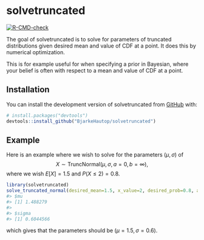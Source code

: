 
<!-- README.md is generated from README.Rmd. Please edit that file -->

# solvetruncated

<!-- badges: start -->

[![R-CMD-check](https://github.com/BjarkeHautop/solvetruncated/actions/workflows/R-CMD-check.yaml/badge.svg)](https://github.com/BjarkeHautop/solvetruncated/actions/workflows/R-CMD-check.yaml)
<!-- badges: end -->

The goal of solvetruncated is to solve for parameters of truncated
distributions given desired mean and value of CDF at a point. It does
this by numerical optimization.

This is for example useful for when specifying a prior in Bayesian,
where your belief is often with respect to a mean and value of CDF at a
point.

## Installation

You can install the development version of solvetruncated from
[GitHub](https://github.com/) with:

``` r
# install.packages("devtools")
devtools::install_github("BjarkeHautop/solvetruncated")
```

## Example

Here is an example where we wish to solve for the parameters
$(\mu, \sigma)$ of
$$X \sim \text{TruncNormal}(\mu, \, \sigma, \, a=0, \, b=\infty),$$
where we wish $E[X]=1.5$ and $P(X\leq 2)=0.8$.

``` r
library(solvetruncated)
solve_truncated_normal(desired_mean=1.5, x_value=2, desired_prob=0.8, a=0, b=Inf)
#> $mu
#> [1] 1.488279
#> 
#> $sigma
#> [1] 0.6044566
```

which gives that the parameters should be $(\mu=1.5, \sigma=0.6)$.
